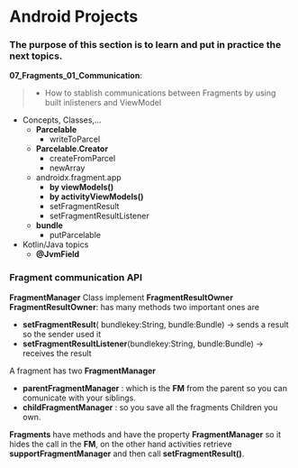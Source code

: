 # Android Projects
### The purpose of this section is to learn and put in practice the next topics.

__07_Fragments_01_Communication__:<br>
> - How to stablish communications between Fragments by using built inlisteners and ViewModel
  
- Concepts, Classes,...
  - __Parcelable__
     - writeToParcel
  - __Parcelable.Creator<T>__
    - createFromParcel
    - newArray
  - androidx.fragment.app
    -  __by viewModels()__
    - __by activityViewModels()__
    - setFragmentResult
    - setFragmentResultListener
  - __bundle__ 
    - putParcelable
- Kotlin/Java topics
  - __@JvmField__

### Fragment communication API

__FragmentManager__ Class implement __FragmentResultOwner__
__FragmentResultOwner__: has many methods  two important ones are
  - __setFragmentResult__( bundlekey:String, bundle:Bundle) -> sends a result so the sender used it
  - __setFragmentResultListener__(bundlekey:String, bundle:Bundle) -> receives the result

A fragment has two __FragmentManager__
  - __parentFragmentManager__ : which is the __FM__ from the parent so you can comunicate with your siblings.
  - __childFragmentManager__  : so you save all the fragments Children you own.

__Fragments__ have methods and have the property __FragmentManager__ so it hides the call in the __FM__, on the other hand activities retrieve __supportFragmentManager__ and then call __setFragmentResult()__.


